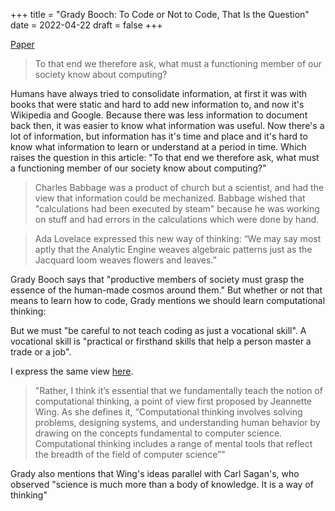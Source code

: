 +++
title = "Grady Booch: To Code or Not to Code, That Is the Question"
date = 2022-04-22
draft = false
+++

[Paper](https://www.computer.org/publications/tech-news/on-computing/to-code-or-not-to-code-that-Is-the-question)
> To that end we therefore ask, what must a functioning member of our society know about computing?

Humans have always tried to consolidate information, at first it was with books that were static and hard to add new information to, and now it's Wikipedia and Google. Because there was less information to document back then, it was easier to know what information was useful. Now there's a lot of information, but information has it's time and place and it's hard to know what information to learn or understand at a period in time. Which raises the question in this article: "To that end we therefore ask, what must a functioning member of our society know about computing?"

> Charles Babbage was a product of church but a scientist, and had the view that information could be mechanized. Babbage wished that "calculations had been executed by steam" because he was working on stuff and had errors in the calculations which were done by hand.

> Ada Lovelace expressed this new way of thinking: “We may say most aptly that the Analytic Engine weaves algebraic patterns just as the Jacquard loom weaves flowers and leaves.”

Grady Booch says that "productive members of society must grasp the essence of the human-made cosmos around them." But whether or not that means to learn how to code, Grady mentions we should learn computational thinking: 

But we must "be careful to not teach coding as just a vocational skill". A vocational skill is "practical or firsthand skills that help a person master a trade or a job".

I express the same view [here](@/blog/compsci/cs-edu.md).

> "Rather, I think it’s essential that we fundamentally teach the notion of computational thinking, a point of view first proposed by Jeannette Wing. As she defines it, “Computational thinking involves solving problems, designing systems, and understanding human behavior by drawing on the concepts fundamental to computer science. Computational thinking includes a range of mental tools that reflect the breadth of the field of computer science”"

Grady also mentions that Wing's ideas parallel with Carl Sagan's, who observed "science is much more than a body of knowledge. It is a way of thinking"
